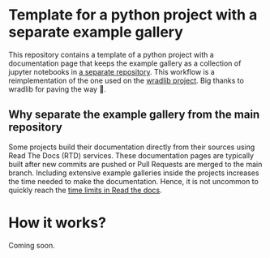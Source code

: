 # Template for a python project with a separate example gallery

This repository contains a template of a python project with a documentation page that keeps the example gallery as a collection of jupyter notebooks in [a separate repository](https://github.com/aperezhortal/separated_nb_gallery_notebooks). This workflow is a reimplementation of the one used on the [wradlib project](https://github.com/wradlib/wradlib). Big thanks to wradlib for paving the way :raised_hands:. 

## Why separate the example gallery from the main repository

Some projects build their documentation directly from their sources using Read The Docs (RTD) services. These documentation pages are typically built after new commits are pushed or Pull Requests are merged to the main branch. Including extensive example galleries inside the projects increases the time needed to make the documentation. Hence, it is not uncommon to quickly reach the [time limits in Read the docs](https://docs.readthedocs.io/en/stable/builds.html). 

# How it works? 

Coming soon.
